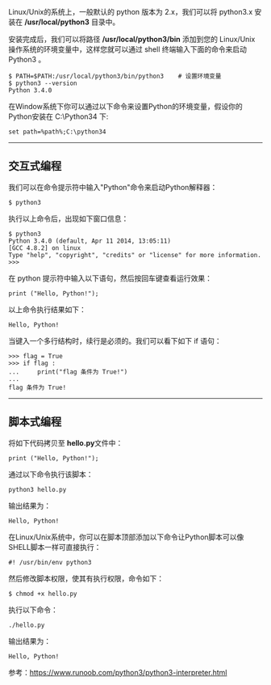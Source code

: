 Linux/Unix的系统上，一般默认的 python 版本为 2.x，我们可以将 python3.x 安装在 **/usr/local/python3** 目录中。

安装完成后，我们可以将路径 **/usr/local/python3/bin** 添加到您的 Linux/Unix 操作系统的环境变量中，这样您就可以通过 shell 终端输入下面的命令来启动 Python3 。

```
$ PATH=$PATH:/usr/local/python3/bin/python3    # 设置环境变量
$ python3 --version
Python 3.4.0
```

在Window系统下你可以通过以下命令来设置Python的环境变量，假设你的Python安装在 C:\Python34 下:

```
set path=%path%;C:\python34
```

------

## 交互式编程

我们可以在命令提示符中输入"Python"命令来启动Python解释器：

```
$ python3
```

执行以上命令后，出现如下窗口信息：

```
$ python3
Python 3.4.0 (default, Apr 11 2014, 13:05:11) 
[GCC 4.8.2] on linux
Type "help", "copyright", "credits" or "license" for more information.
>>> 
```

在 python 提示符中输入以下语句，然后按回车键查看运行效果：

```
print ("Hello, Python!");
```

以上命令执行结果如下：

```
Hello, Python!
```

当键入一个多行结构时，续行是必须的。我们可以看下如下 if 语句：

```
>>> flag = True
>>> if flag :
...     print("flag 条件为 True!")
... 
flag 条件为 True!
```

------

## 脚本式编程

将如下代码拷贝至 **hello.py**文件中：

```
print ("Hello, Python!");
```

通过以下命令执行该脚本：

```
python3 hello.py
```

输出结果为：

```
Hello, Python!
```

在Linux/Unix系统中，你可以在脚本顶部添加以下命令让Python脚本可以像SHELL脚本一样可直接执行：

```
#! /usr/bin/env python3
```

然后修改脚本权限，使其有执行权限，命令如下：

```
$ chmod +x hello.py
```

执行以下命令：

```
./hello.py
```

输出结果为：

```
Hello, Python!
```

参考：https://www.runoob.com/python3/python3-interpreter.html